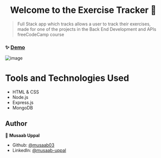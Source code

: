 <h1 align="center">Welcome to the Exercise Tracker 👋</h1>

> Full Stack app which tracks allows a user to track their exercises, made for one of the projects in the Back End Development and APIs freeCodeCamp course

### ✨ [Demo](https://build-an-exercise-tracker.mu668.repl.co/)

![image](https://user-images.githubusercontent.com/103457332/236343940-9e4b8bf8-7522-48bc-a3b0-9798663f3aee.png)

# Tools and Technologies Used
- HTML & CSS
- Node.js
- Express.js
- MongoDB

## Author

👤 **Musaab Uppal**

* Github: [@musaab03](https://github.com/musaab03)
* LinkedIn: [@musaab-uppal](https://linkedin.com/in/musaab-uppal)
